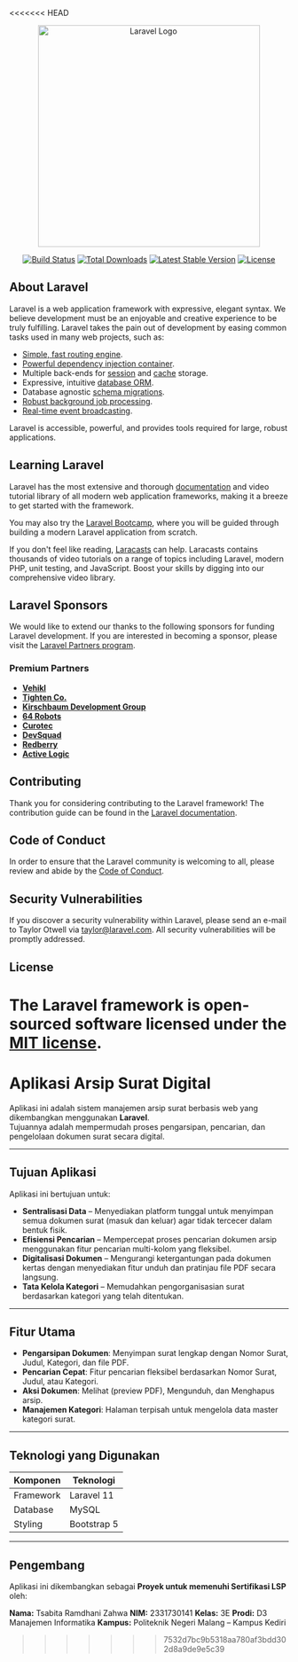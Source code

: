<<<<<<< HEAD
<p align="center"><a href="https://laravel.com" target="_blank"><img src="https://raw.githubusercontent.com/laravel/art/master/logo-lockup/5%20SVG/2%20CMYK/1%20Full%20Color/laravel-logolockup-cmyk-red.svg" width="400" alt="Laravel Logo"></a></p>

<p align="center">
<a href="https://github.com/laravel/framework/actions"><img src="https://github.com/laravel/framework/workflows/tests/badge.svg" alt="Build Status"></a>
<a href="https://packagist.org/packages/laravel/framework"><img src="https://img.shields.io/packagist/dt/laravel/framework" alt="Total Downloads"></a>
<a href="https://packagist.org/packages/laravel/framework"><img src="https://img.shields.io/packagist/v/laravel/framework" alt="Latest Stable Version"></a>
<a href="https://packagist.org/packages/laravel/framework"><img src="https://img.shields.io/packagist/l/laravel/framework" alt="License"></a>
</p>

## About Laravel

Laravel is a web application framework with expressive, elegant syntax. We believe development must be an enjoyable and creative experience to be truly fulfilling. Laravel takes the pain out of development by easing common tasks used in many web projects, such as:

- [Simple, fast routing engine](https://laravel.com/docs/routing).
- [Powerful dependency injection container](https://laravel.com/docs/container).
- Multiple back-ends for [session](https://laravel.com/docs/session) and [cache](https://laravel.com/docs/cache) storage.
- Expressive, intuitive [database ORM](https://laravel.com/docs/eloquent).
- Database agnostic [schema migrations](https://laravel.com/docs/migrations).
- [Robust background job processing](https://laravel.com/docs/queues).
- [Real-time event broadcasting](https://laravel.com/docs/broadcasting).

Laravel is accessible, powerful, and provides tools required for large, robust applications.

## Learning Laravel

Laravel has the most extensive and thorough [documentation](https://laravel.com/docs) and video tutorial library of all modern web application frameworks, making it a breeze to get started with the framework.

You may also try the [Laravel Bootcamp](https://bootcamp.laravel.com), where you will be guided through building a modern Laravel application from scratch.

If you don't feel like reading, [Laracasts](https://laracasts.com) can help. Laracasts contains thousands of video tutorials on a range of topics including Laravel, modern PHP, unit testing, and JavaScript. Boost your skills by digging into our comprehensive video library.

## Laravel Sponsors

We would like to extend our thanks to the following sponsors for funding Laravel development. If you are interested in becoming a sponsor, please visit the [Laravel Partners program](https://partners.laravel.com).

### Premium Partners

- **[Vehikl](https://vehikl.com)**
- **[Tighten Co.](https://tighten.co)**
- **[Kirschbaum Development Group](https://kirschbaumdevelopment.com)**
- **[64 Robots](https://64robots.com)**
- **[Curotec](https://www.curotec.com/services/technologies/laravel)**
- **[DevSquad](https://devsquad.com/hire-laravel-developers)**
- **[Redberry](https://redberry.international/laravel-development)**
- **[Active Logic](https://activelogic.com)**

## Contributing

Thank you for considering contributing to the Laravel framework! The contribution guide can be found in the [Laravel documentation](https://laravel.com/docs/contributions).

## Code of Conduct

In order to ensure that the Laravel community is welcoming to all, please review and abide by the [Code of Conduct](https://laravel.com/docs/contributions#code-of-conduct).

## Security Vulnerabilities

If you discover a security vulnerability within Laravel, please send an e-mail to Taylor Otwell via [taylor@laravel.com](mailto:taylor@laravel.com). All security vulnerabilities will be promptly addressed.

## License

The Laravel framework is open-sourced software licensed under the [MIT license](https://opensource.org/licenses/MIT).
=======
# Aplikasi Arsip Surat Digital

Aplikasi ini adalah sistem manajemen arsip surat berbasis web yang dikembangkan menggunakan **Laravel**.  
Tujuannya adalah mempermudah proses pengarsipan, pencarian, dan pengelolaan dokumen surat secara digital.

---

## Tujuan Aplikasi

Aplikasi ini bertujuan untuk:

- **Sentralisasi Data** – Menyediakan platform tunggal untuk menyimpan semua dokumen surat (masuk dan keluar) agar tidak tercecer dalam bentuk fisik.  
- **Efisiensi Pencarian** – Mempercepat proses pencarian dokumen arsip menggunakan fitur pencarian multi-kolom yang fleksibel.  
- **Digitalisasi Dokumen** – Mengurangi ketergantungan pada dokumen kertas dengan menyediakan fitur unduh dan pratinjau file PDF secara langsung.  
- **Tata Kelola Kategori** – Memudahkan pengorganisasian surat berdasarkan kategori yang telah ditentukan.

---

## Fitur Utama

- **Pengarsipan Dokumen**: Menyimpan surat lengkap dengan Nomor Surat, Judul, Kategori, dan file PDF.  
- **Pencarian Cepat**: Fitur pencarian fleksibel berdasarkan Nomor Surat, Judul, atau Kategori.  
- **Aksi Dokumen**: Melihat (preview PDF), Mengunduh, dan Menghapus arsip.  
- **Manajemen Kategori**: Halaman terpisah untuk mengelola data master kategori surat.

---

## Teknologi yang Digunakan

| Komponen | Teknologi |
|-----------|------------|
| Framework | Laravel 11 |
| Database | MySQL |
| Styling | Bootstrap 5 |

---

## Pengembang

Aplikasi ini dikembangkan sebagai **Proyek untuk memenuhi Sertifikasi LSP** oleh:

**Nama:** Tsabita Ramdhani Zahwa
**NIM:** 2331730141
**Kelas:** 3E
**Prodi:** D3 Manajemen Informatika
**Kampus:** Politeknik Negeri Malang – Kampus Kediri
>>>>>>> 7532d7bc9b5318aa780af3bdd302d8a9de9e5c39
